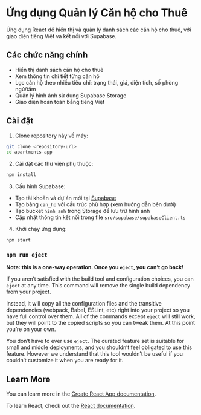 # Ứng dụng Quản lý Căn hộ cho Thuê

Ứng dụng React để hiển thị và quản lý danh sách các căn hộ cho thuê, với giao diện tiếng Việt và kết nối với Supabase.

## Các chức năng chính

- Hiển thị danh sách căn hộ cho thuê
- Xem thông tin chi tiết từng căn hộ
- Lọc căn hộ theo nhiều tiêu chí: trạng thái, giá, diện tích, số phòng ngủ/tắm
- Quản lý hình ảnh sử dụng Supabase Storage
- Giao diện hoàn toàn bằng tiếng Việt

## Cài đặt

1. Clone repository này về máy:

```bash
git clone <repository-url>
cd apartments-app
```

2. Cài đặt các thư viện phụ thuộc:

```bash
npm install
```

3. Cấu hình Supabase:

- Tạo tài khoản và dự án mới tại [Supabase](https://supabase.com)
- Tạo bảng `can_ho` với cấu trúc phù hợp (xem hướng dẫn bên dưới)
- Tạo bucket `hinh_anh` trong Storage để lưu trữ hình ảnh
- Cập nhật thông tin kết nối trong file `src/supabase/supabaseClient.ts`

4. Khởi chạy ứng dụng:

```bash
npm start
```

### `npm run eject`

**Note: this is a one-way operation. Once you `eject`, you can’t go back!**

If you aren’t satisfied with the build tool and configuration choices, you can `eject` at any time. This command will remove the single build dependency from your project.

Instead, it will copy all the configuration files and the transitive dependencies (webpack, Babel, ESLint, etc) right into your project so you have full control over them. All of the commands except `eject` will still work, but they will point to the copied scripts so you can tweak them. At this point you’re on your own.

You don’t have to ever use `eject`. The curated feature set is suitable for small and middle deployments, and you shouldn’t feel obligated to use this feature. However we understand that this tool wouldn’t be useful if you couldn’t customize it when you are ready for it.

## Learn More

You can learn more in the [Create React App documentation](https://facebook.github.io/create-react-app/docs/getting-started).

To learn React, check out the [React documentation](https://reactjs.org/).
